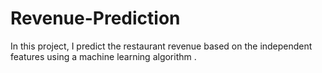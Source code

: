 # Revenue-Prediction
In this project, I predict the restaurant revenue based on the independent features using a machine learning algorithm .
